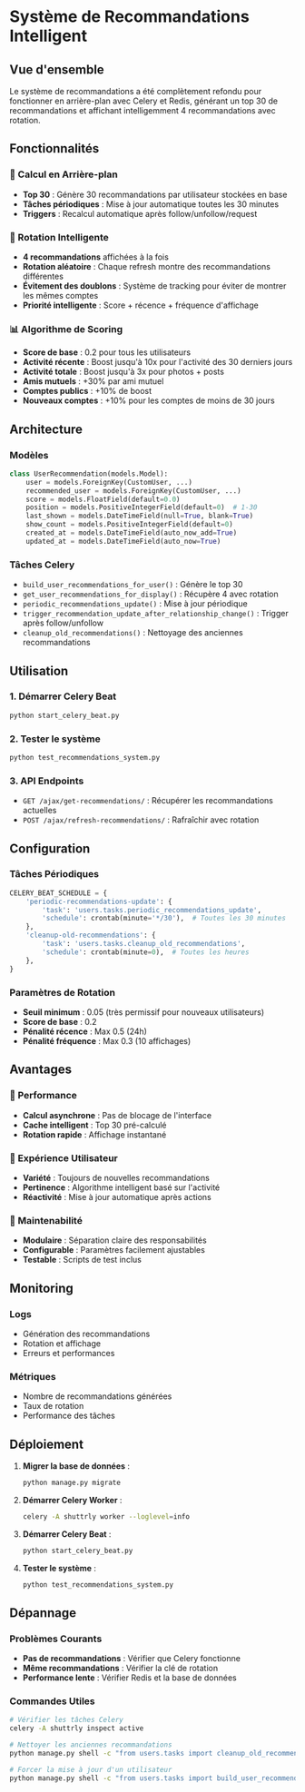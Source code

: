# Système de Recommandations Intelligent

## Vue d'ensemble

Le système de recommandations a été complètement refondu pour fonctionner en arrière-plan avec Celery et Redis, générant un top 30 de recommandations et affichant intelligemment 4 recommandations avec rotation.

## Fonctionnalités

### 🔄 Calcul en Arrière-plan
- **Top 30** : Génère 30 recommandations par utilisateur stockées en base
- **Tâches périodiques** : Mise à jour automatique toutes les 30 minutes
- **Triggers** : Recalcul automatique après follow/unfollow/request

### 🎯 Rotation Intelligente
- **4 recommandations** affichées à la fois
- **Rotation aléatoire** : Chaque refresh montre des recommandations différentes
- **Évitement des doublons** : Système de tracking pour éviter de montrer les mêmes comptes
- **Priorité intelligente** : Score + récence + fréquence d'affichage

### 📊 Algorithme de Scoring
- **Score de base** : 0.2 pour tous les utilisateurs
- **Activité récente** : Boost jusqu'à 10x pour l'activité des 30 derniers jours
- **Activité totale** : Boost jusqu'à 3x pour photos + posts
- **Amis mutuels** : +30% par ami mutuel
- **Comptes publics** : +10% de boost
- **Nouveaux comptes** : +10% pour les comptes de moins de 30 jours

## Architecture

### Modèles
```python
class UserRecommendation(models.Model):
    user = models.ForeignKey(CustomUser, ...)
    recommended_user = models.ForeignKey(CustomUser, ...)
    score = models.FloatField(default=0.0)
    position = models.PositiveIntegerField(default=0)  # 1-30
    last_shown = models.DateTimeField(null=True, blank=True)
    show_count = models.PositiveIntegerField(default=0)
    created_at = models.DateTimeField(auto_now_add=True)
    updated_at = models.DateTimeField(auto_now=True)
```

### Tâches Celery
- `build_user_recommendations_for_user()` : Génère le top 30
- `get_user_recommendations_for_display()` : Récupère 4 avec rotation
- `periodic_recommendations_update()` : Mise à jour périodique
- `trigger_recommendation_update_after_relationship_change()` : Trigger après follow/unfollow
- `cleanup_old_recommendations()` : Nettoyage des anciennes recommandations

## Utilisation

### 1. Démarrer Celery Beat
```bash
python start_celery_beat.py
```

### 2. Tester le système
```bash
python test_recommendations_system.py
```

### 3. API Endpoints
- `GET /ajax/get-recommendations/` : Récupérer les recommandations actuelles
- `POST /ajax/refresh-recommendations/` : Rafraîchir avec rotation

## Configuration

### Tâches Périodiques
```python
CELERY_BEAT_SCHEDULE = {
    'periodic-recommendations-update': {
        'task': 'users.tasks.periodic_recommendations_update',
        'schedule': crontab(minute='*/30'),  # Toutes les 30 minutes
    },
    'cleanup-old-recommendations': {
        'task': 'users.tasks.cleanup_old_recommendations',
        'schedule': crontab(minute=0),  # Toutes les heures
    },
}
```

### Paramètres de Rotation
- **Seuil minimum** : 0.05 (très permissif pour nouveaux utilisateurs)
- **Score de base** : 0.2
- **Pénalité récence** : Max 0.5 (24h)
- **Pénalité fréquence** : Max 0.3 (10 affichages)

## Avantages

### 🚀 Performance
- **Calcul asynchrone** : Pas de blocage de l'interface
- **Cache intelligent** : Top 30 pré-calculé
- **Rotation rapide** : Affichage instantané

### 🎯 Expérience Utilisateur
- **Variété** : Toujours de nouvelles recommandations
- **Pertinence** : Algorithme intelligent basé sur l'activité
- **Réactivité** : Mise à jour automatique après actions

### 🔧 Maintenabilité
- **Modulaire** : Séparation claire des responsabilités
- **Configurable** : Paramètres facilement ajustables
- **Testable** : Scripts de test inclus

## Monitoring

### Logs
- Génération des recommandations
- Rotation et affichage
- Erreurs et performances

### Métriques
- Nombre de recommandations générées
- Taux de rotation
- Performance des tâches

## Déploiement

1. **Migrer la base de données** :
   ```bash
   python manage.py migrate
   ```

2. **Démarrer Celery Worker** :
   ```bash
   celery -A shuttrly worker --loglevel=info
   ```

3. **Démarrer Celery Beat** :
   ```bash
   python start_celery_beat.py
   ```

4. **Tester le système** :
   ```bash
   python test_recommendations_system.py
   ```

## Dépannage

### Problèmes Courants
- **Pas de recommandations** : Vérifier que Celery fonctionne
- **Même recommandations** : Vérifier la clé de rotation
- **Performance lente** : Vérifier Redis et la base de données

### Commandes Utiles
```bash
# Vérifier les tâches Celery
celery -A shuttrly inspect active

# Nettoyer les anciennes recommandations
python manage.py shell -c "from users.tasks import cleanup_old_recommendations; cleanup_old_recommendations()"

# Forcer la mise à jour d'un utilisateur
python manage.py shell -c "from users.tasks import build_user_recommendations_for_user; build_user_recommendations_for_user(USER_ID)"
```
